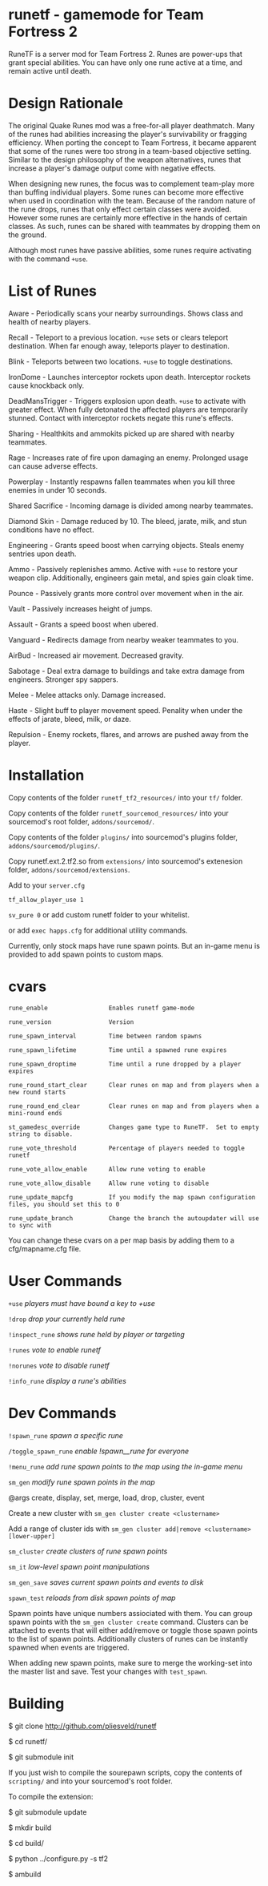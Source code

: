 runetf - gamemode for Team Fortress 2
=================

RuneTF is a server mod for Team Fortress 2. Runes are power-ups that grant special abilities. You can have only one rune active at a time, and remain active until death.


Design Rationale
======
The original Quake Runes mod was a free-for-all player deathmatch. Many of the runes had abilities increasing the player's survivability or fragging efficiency. When porting the concept to Team Fortress, it became apparent that some of the runes were too strong in a team-based objective setting. Similar to the design philosophy of the weapon alternatives, runes that increase a player's damage output come with negative effects.

When designing new runes, the focus was to complement team-play more than buffing individual players. Some runes can become more effective when used in coordination with the team. Because of the random nature of the rune drops, runes that only effect certain classes were avoided. However some runes are certainly more effective in the hands of certain classes. As such, runes can be shared with teammates by dropping them on the ground.

Although most runes have passive abilities, some runes require activating with the command `+use`.


List of Runes
=======

Aware - Periodically scans your nearby surroundings. Shows class and health of nearby players.

Recall - Teleport to a previous location. `+use` sets or clears teleport destination. When far enough away, teleports player to destination.

Blink - Teleports between two locations. `+use` to toggle destinations.

IronDome - Launches interceptor rockets upon death. Interceptor rockets cause knockback only.

DeadMansTrigger - Triggers explosion upon death. `+use` to activate with greater effect. When fully detonated the affected players are temporarily stunned. Contact with interceptor rockets negate this rune's effects.

Sharing - Healthkits and ammokits picked up are shared with nearby teammates.

Rage - Increases rate of fire upon damaging an enemy. Prolonged usage can cause adverse effects.

Powerplay - Instantly respawns fallen teammates when you kill three enemies in under 10 seconds.

Shared Sacrifice - Incoming damage is divided among nearby teammates.

Diamond Skin - Damage reduced by 10. The bleed, jarate, milk, and stun conditions have no effect.

Engineering - Grants speed boost when carrying objects. Steals enemy sentries upon death.

Ammo - Passively replenishes ammo. Active with `+use` to restore your weapon clip. Additionally, engineers gain metal, and spies gain cloak time.

Pounce - Passively grants more control over movement when in the air.

Vault - Passively increases height of jumps.

Assault - Grants a speed boost when ubered.

Vanguard - Redirects damage from nearby weaker teammates to you.

AirBud - Increased air movement. Decreased gravity.

Sabotage - Deal extra damage to buildings and take extra damage from engineers. Stronger spy sappers.

Melee - Melee attacks only. Damage increased.

Haste - Slight buff to player movement speed. Penality when under the effects of jarate, bleed, milk, or daze.

Repulsion - Enemy rockets, flares, and arrows are pushed away from the player.



Installation
=====
Copy contents of the folder ``runetf_tf2_resources/`` into your ``tf/`` folder.

Copy contents of the folder ``runetf_sourcemod_resources/`` into your sourcemod's root folder, ``addons/sourcemod/``.

Copy contents of the folder ``plugins/`` into sourcemod's plugins folder, ``addons/sourcemod/plugins/``.

Copy runetf.ext.2.tf2.so from ``extensions/`` into sourcemod's extenesion folder, ``addons/sourcemod/extensions``.

Add to your `server.cfg` 

`tf_allow_player_use 1`

`sv_pure 0`  or add custom runetf folder to your whitelist.

or add `exec happs.cfg` for additional utility commands.

Currently, only stock maps have rune spawn points.  But an in-game menu is provided to add spawn points to custom maps.


cvars
===
```
rune_enable                 Enables runetf game-mode

rune_version                Version

rune_spawn_interval         Time between random spawns

rune_spawn_lifetime         Time until a spawned rune expires

rune_spawn_droptime         Time until a rune dropped by a player expires

rune_round_start_clear      Clear runes on map and from players when a new round starts

rune_round_end_clear        Clear runes on map and from players when a mini-round ends

st_gamedesc_override        Changes game type to RuneTF.  Set to empty string to disable.

rune_vote_threshold         Percentage of players needed to toggle runetf

rune_vote_allow_enable      Allow rune voting to enable

rune_vote_allow_disable     Allow rune voting to disable

rune_update_mapcfg          If you modify the map spawn configuration files, you should set this to 0

rune_update_branch          Change the branch the autoupdater will use to sync with
```

You can change these cvars on a per map basis by adding them to a cfg/mapname.cfg file.


User Commands
===
``+use`` _players must have bound a key to +use_

``!drop`` _drop your currently held rune_

``!inspect_rune`` _shows rune held by player or targeting_

``!runes`` _vote to enable runetf_

``!norunes`` _vote to disable runetf_

``!info_rune`` _display a rune's abilities_


Dev Commands
===

``!spawn_rune`` _spawn a specific rune_

``/toggle_spawn_rune`` _enable !spawn__rune for everyone_

``!menu_rune`` _add rune spawn points to the map using the in-game menu_

``sm_gen``  _modify rune spawn points in the map_

@args create, display, set, merge, load, drop, cluster, event

Create a new cluster with `sm_gen cluster create <clustername>`

Add a range of cluster ids with `sm_gen cluster add|remove <clustername> [lower-upper]`

``sm_cluster`` _create clusters of rune spawn points_

``sm_it`` _low-level spawn point manipulations_

``sm_gen_save`` _saves current spawn points and events to disk_

``spawn_test`` _reloads from disk spawn points of map_

Spawn points have unique numbers assiociated with them.  You can group spawn points with the `sm_gen cluster create` command.  Clusters can be attached to events that will either add/remove or toggle those spawn points to the list of spawn points.  Additionally clusters of runes can be instantly spawned when events are triggered.

When adding new spawn points, make sure to merge the working-set into the master list and save.  Test your changes with `test_spawn`.

Building
===

$ git clone http://github.com/pliesveld/runetf

$ cd runetf/

$ git submodule init

If you just wish to compile the sourepawn scripts, copy the contents of ``scripting/`` and into your sourcemod's root folder.

To compile the extension:

$ git submodule update

$ mkdir build

$ cd build/

$ python ../configure.py -s tf2

$ ambuild
